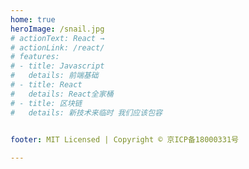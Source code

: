 ```yaml
---
home: true
heroImage: /snail.jpg
# actionText: React →
# actionLink: /react/
# features:
# - title: Javascript
#   details: 前端基础
# - title: React
#   details: React全家桶
# - title: 区块链
#   details: 新技术来临时 我们应该包容

  
footer: MIT Licensed | Copyright © 京ICP备18000331号

---
```


<!-- 记录自己的学习和想法 -->

